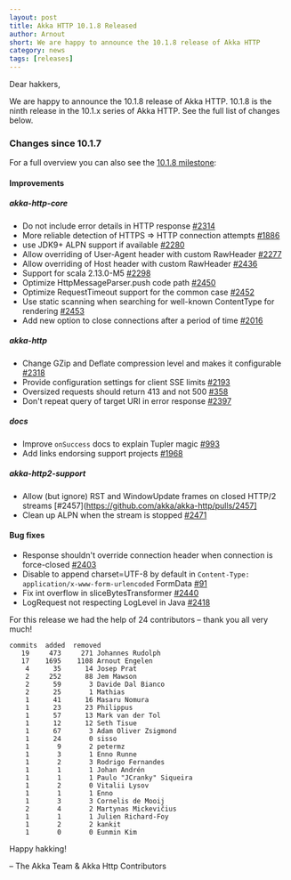 ```yaml
---
layout: post
title: Akka HTTP 10.1.8 Released
author: Arnout
short: We are happy to announce the 10.1.8 release of Akka HTTP
category: news
tags: [releases]
---
```


Dear hakkers,

We are happy to announce the 10.1.8 release of Akka HTTP. 10.1.8 is the ninth release in the 10.1.x series of Akka HTTP.
See the full list of changes below.

### Changes since 10.1.7

For a full overview you can also see the [10.1.8 milestone](https://github.com/akka/akka-http/milestone/47?closed=1):

#### Improvements

##### akka-http-core

* Do not include error details in HTTP response [#2314](https://github.com/akka/akka-http/pull/2314)
* More reliable detection of HTTPS => HTTP connection attempts [#1886](https://github.com/akka/akka-http/pull/1886)
* use JDK9+ ALPN support if available [#2280](https://github.com/akka/akka-http/pull/2280)
* Allow overriding of User-Agent header with custom RawHeader [#2277](https://github.com/akka/akka-http/issues/2277)
* Allow overriding of Host header with custom RawHeader [#2436](https://github.com/akka/akka-http/issues/2436)
* Support for scala 2.13.0-M5 [#2298](https://github.com/akka/akka-http/pull/2298)
* Optimize HttpMessageParser.push code path [#2450](https://github.com/akka/akka-http/pull/2450)
* Optimize RequestTimeout support for the common case [#2452](https://github.com/akka/akka-http/pull/2452)
* Use static scanning when searching for well-known ContentType for rendering [#2453](https://github.com/akka/akka-http/pull/2453)
* Add new option to close connections after a period of time [#2016](https://github.com/akka/akka-http/pull/2016)

##### akka-http

* Change GZip and Deflate compression level and makes it configurable [#2318](https://github.com/akka/akka-http/issues/2318)
* Provide configuration settings for client SSE limits [#2193](https://github.com/akka/akka-http/pull/2193)
* Oversized requests should return 413 and not 500 [#358](https://github.com/akka/akka-http/issues/358)
* Don't repeat query of target URI in error response [#2397](https://github.com/akka/akka-http/issues/2397)

##### docs

* Improve `onSuccess` docs to explain Tupler magic [#993](https://github.com/akka/akka-http/issues/993)
* Add links endorsing support projects [#1968](https://github.com/akka/akka-http/issues/1968)

##### akka-http2-support

* Allow (but ignore) RST and WindowUpdate frames on closed HTTP/2 streams [#2457](https://github.com/akka/akka-http/pulls/2457]
* Clean up ALPN when the stream is stopped [#2471](https://github.com/akka/akka-http/pulls/2471)

#### Bug fixes

* Response shouldn't override connection header when connection is force-closed [#2403](https://github.com/akka/akka-http/issues/2403)
* Disable to append charset=UTF-8 by default in `Content-Type: application/x-www-form-urlencoded` FormData [#91](https://github.com/akka/akka-http/issues/91)
* Fix int overflow in sliceBytesTransformer [#2440](https://github.com/akka/akka-http/issues/2440)
* LogRequest not respecting LogLevel in Java [#2418](https://github.com/akka/akka-http/issues/2418)


For this release we had the help of 24 contributors – thank you all very much!

```
commits  added  removed
   19     473     271 Johannes Rudolph
   17    1695    1108 Arnout Engelen
    4      35      14 Josep Prat
    2     252      88 Jem Mawson
    2      59       3 Davide Dal Bianco
    2      25       1 Mathias
    1      41      16 Masaru Nomura
    1      23      23 Philippus
    1      57      13 Mark van der Tol
    1      12      12 Seth Tisue
    1      67       3 Adam Oliver Zsigmond
    1      24       0 sisso
    1       9       2 petermz
    1       3       1 Enno Runne
    1       2       3 Rodrigo Fernandes
    1       1       1 Johan Andrén
    1       1       1 Paulo "JCranky" Siqueira
    1       2       0 Vitalii Lysov
    1       1       1 Enno
    1       3       3 Cornelis de Mooij
    2       4       2 Martynas Mickevičius
    1       1       1 Julien Richard-Foy
    1       2       2 kankit
    1       0       0 Eunmin Kim
```

Happy hakking!

– The Akka Team & Akka Http Contributors
